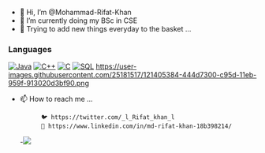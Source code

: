 

- 👋 Hi, I’m @Mohammad-Rifat-Khan
- 👀 I’m currently doing my BSc in CSE
- 🌱 Trying to add new things everyday to the basket ...
### Languages
[![Java](https://img.shields.io/badge/java-black?style=for-the-badge&logo=openjdk)](https://github.com/Mohammad-Rifat-Khan)
[![C++](https://img.shields.io/badge/c++-black?style=for-the-badge&logo=cplusplus)](https://github.com/Mohammad-Rifat-Khan)
[![C](https://img.shields.io/badge/c-black?style=for-the-badge&logo=c)](https://github.com/Mohammad-Rifat-Khan)
[![SQL](https://img.shields.io/badge/sql-black?style=for-the-badge&logo=mysql)](https://github.com/Mohammad-Rifat-Khan)
https://user-images.githubusercontent.com/25181517/121405384-444d7300-c95d-11eb-959f-913020d3bf90.png

                      
- 📫 How to reach me ...
            
            
            🐦 https://twitter.com/_l_Rifat_khan_l
            🤵 https://www.linkedin.com/in/md-rifat-khan-18b398214/
            
            
  -![](https://komarev.com/ghpvc/?username=Mohammad-Rifat-Khan)

